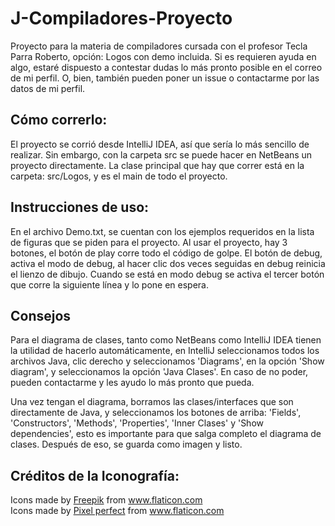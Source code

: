 # J-Compiladores-Proyecto
Proyecto para la materia de compiladores cursada con el profesor Tecla Parra Roberto, opción: Logos con demo incluida.
Si es requieren ayuda en algo, estaré dispuesto a contestar dudas lo más pronto posible en el correo de mi perfil. O,
bien, también pueden poner un issue o contactarme por las datos de mi perfil.

## Cómo correrlo:
El proyecto se corrió desde IntelliJ IDEA, así que sería lo más sencillo de realizar. Sin embargo, con la carpeta src se
puede hacer en NetBeans un proyecto directamente. La clase principal que hay que correr está en la carpeta: src/Logos, y
es el main de todo el proyecto.

## Instrucciones de uso:
En el archivo Demo.txt, se cuentan con los ejemplos requeridos en la lista de figuras que se piden para el proyecto. 
Al usar el proyecto, hay 3 botones, el botón de play corre todo el código de golpe.
El botón de debug, activa el modo de debug, al hacer clic dos veces seguidas en debug reinicia el lienzo de dibujo.
Cuando se está en modo debug se activa el tercer botón que corre la siguiente línea y lo pone en espera.

## Consejos
Para el diagrama de clases, tanto como NetBeans como IntelliJ IDEA tienen la utilidad de hacerlo automáticamente, en
IntelliJ seleccionamos todos los archivos Java, clic derecho y seleccionamos 'Diagrams', en la opción 'Show diagram', 
y seleccionamos la opción 'Java Clases'. En caso de no poder, pueden contactarme y les ayudo lo más pronto que pueda.

Una vez tengan el diagrama, borramos las clases/interfaces que son directamente de Java, y seleccionamos los botones de
arriba: 'Fields', 'Constructors', 'Methods', 'Properties', 'Inner Clases' y 'Show dependencies', esto es importante para
que salga completo el diagrama de clases. Después de eso, se guarda como imagen y listo.

## Créditos de la Iconografía:
<div>Icons made by <a href="https://www.freepik.com" title="Freepik">Freepik</a> from <a href="https://www.flaticon.com/" title="Flaticon">www.flaticon.com</a></div>
<div>Icons made by <a href="https://www.flaticon.com/authors/pixel-perfect" title="Pixel perfect">Pixel perfect</a> from <a href="https://www.flaticon.com/" title="Flaticon">www.flaticon.com</a></div>
